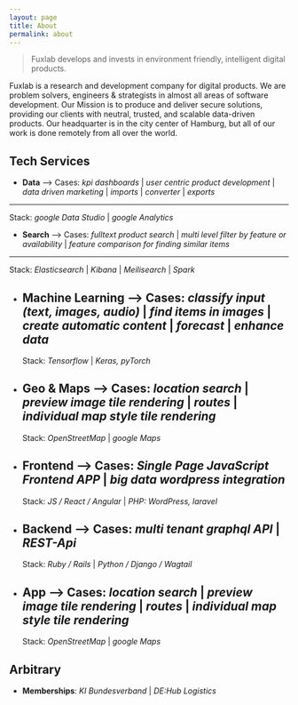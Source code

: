 ```yaml
---
layout: page
title: About
permalink: about
---
```


> Fuxlab develops and invests in environment friendly, intelligent digital products.

Fuxlab is a research and development company for digital products. We are problem solvers, engineers & strategists in almost all areas of software development.
Our Mission is to produce and deliver secure solutions, providing our clients with neutral, trusted, and scalable data-driven products.
Our headquarter is in the city center of Hamburg, but all of our work is done remotely from all over the world.

## Tech Services

 - **Data** -->
  Cases: *kpi dashboards* | *user centric product development* | *data driven marketing* | *imports* | *converter* | *exports*
  ---
  Stack: *google Data Studio* | *google Analytics*
 
 - **Search** -->
  Cases: *fulltext product search* | *multi level filter by feature or availability* | *feature comparison for finding similar items*
  ---
  Stack: *Elasticsearch* | *Kibana* | *Meilisearch* | *Spark*

- **Machine Learning** -->
  Cases: *classify input (text, images, audio)* | *find items in images* | *create automatic content* | *forecast* | *enhance data*
  ---
  Stack: *Tensorflow* | *Keras, pyTorch*

- **Geo & Maps** -->
  Cases: *location search* | *preview image tile rendering* | *routes* | *individual map style tile rendering*
  ---
  Stack: *OpenStreetMap* | *google Maps*

- **Frontend** -->
  Cases: *Single Page JavaScript Frontend APP* | *big data wordpress integration*
  ---
  Stack: *JS / React / Angular* | *PHP: WordPress, laravel*

- **Backend** -->
  Cases: *multi tenant graphql API* | *REST-Api*
  ---
  Stack: *Ruby / Rails* | *Python / Django / Wagtail*

- **App** -->
  Cases: *location search* | *preview image tile rendering* | *routes* | *individual map style tile rendering*
  ---
  Stack: *OpenStreetMap* | *google Maps*

## Arbitrary

- **Memberships**:
  *KI Bundesverband* | *DE:Hub Logistics*

